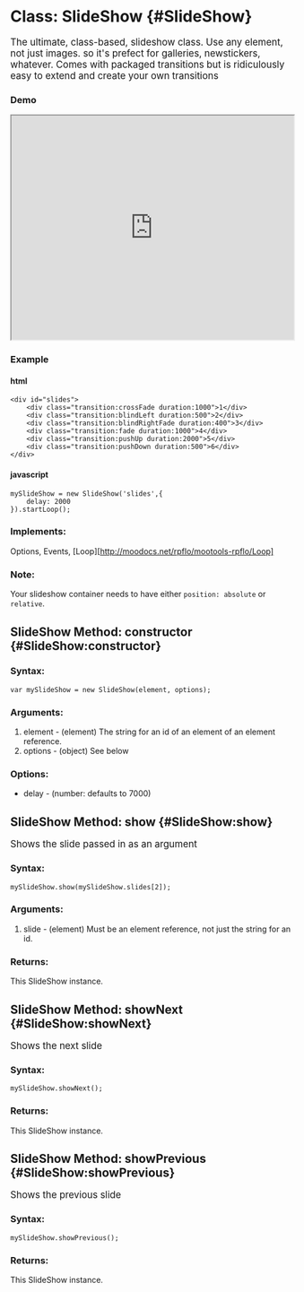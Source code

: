 Class: SlideShow {#SlideShow}
=============================

<big>The ultimate, class-based, slideshow class. Use any element, not just images. so it's prefect for galleries, newstickers, whatever.  Comes with packaged transitions but is ridiculously easy to extend and create your own transitions</big>

### Demo

<iframe src="http://mooshell.net/QqFPw/embedded/result,js,html,css" style="width: 100%; height:400px"></iframe>

### Example

#### html

    <div id="slides">
    	<div class="transition:crossFade duration:1000">1</div>
    	<div class="transition:blindLeft duration:500">2</div>
    	<div class="transition:blindRightFade duration:400">3</div>
    	<div class="transition:fade duration:1000">4</div>
    	<div class="transition:pushUp duration:2000">5</div>
    	<div class="transition:pushDown duration:500">6</div>
    </div>

#### javascript
    mySlideShow = new SlideShow('slides',{
    	delay: 2000
    }).startLoop();

### Implements:

Options, Events, [Loop][http://moodocs.net/rpflo/mootools-rpflo/Loop]

### Note:

Your slideshow container needs to have either `position: absolute` or `relative`.

SlideShow Method: constructor {#SlideShow:constructor}
-------------------------------------------------------


### Syntax:

	var mySlideShow = new SlideShow(element, options);

### Arguments:

1. element - (element) The string for an id of an element of an element reference.
2. options - (object) See below

### Options:

* delay - (number: defaults to 7000)


SlideShow Method: show {#SlideShow:show}
-----------------------------------------

<big>Shows the slide passed in as an argument</big>

### Syntax:

    mySlideShow.show(mySlideShow.slides[2]);

### Arguments:

1. slide - (element) Must be an element reference, not just the string for an id.

### Returns:

This SlideShow instance.


SlideShow Method: showNext {#SlideShow:showNext}
-------------------------------------------------

<big>Shows the next slide</big>

### Syntax:

    mySlideShow.showNext();

### Returns:

This SlideShow instance.

SlideShow Method: showPrevious {#SlideShow:showPrevious}
-------------------------------------------------

<big>Shows the previous slide</big>

### Syntax:

    mySlideShow.showPrevious();

### Returns:

This SlideShow instance.


